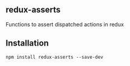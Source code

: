 ## redux-asserts
Functions to assert dispatched actions in redux

## Installation

`npm install redux-asserts --save-dev`
